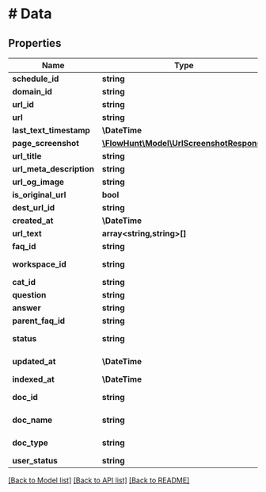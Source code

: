 # # Data

## Properties

Name | Type | Description | Notes
------------ | ------------- | ------------- | -------------
**schedule_id** | **string** |  |
**domain_id** | **string** |  |
**url_id** | **string** |  |
**url** | **string** |  |
**last_text_timestamp** | **\DateTime** |  |
**page_screenshot** | [**\FlowHunt\Model\UrlScreenshotResponse**](UrlScreenshotResponse.md) |  |
**url_title** | **string** |  |
**url_meta_description** | **string** |  |
**url_og_image** | **string** |  |
**is_original_url** | **bool** |  |
**dest_url_id** | **string** |  |
**created_at** | **\DateTime** |  |
**url_text** | **array<string,string>[]** |  |
**faq_id** | **string** | FAQ ID |
**workspace_id** | **string** | Workspace ID |
**cat_id** | **string** | Category ID |
**question** | **string** | Question |
**answer** | **string** |  | [optional]
**parent_faq_id** | **string** |  | [optional]
**status** | **string** | Document status |
**updated_at** | **\DateTime** | Document updated at |
**indexed_at** | **\DateTime** |  | [optional]
**doc_id** | **string** | Document ID |
**doc_name** | **string** | Document name |
**doc_type** | **string** | Document type |
**user_status** | **string** | User status |

[[Back to Model list]](../../README.md#models) [[Back to API list]](../../README.md#endpoints) [[Back to README]](../../README.md)
